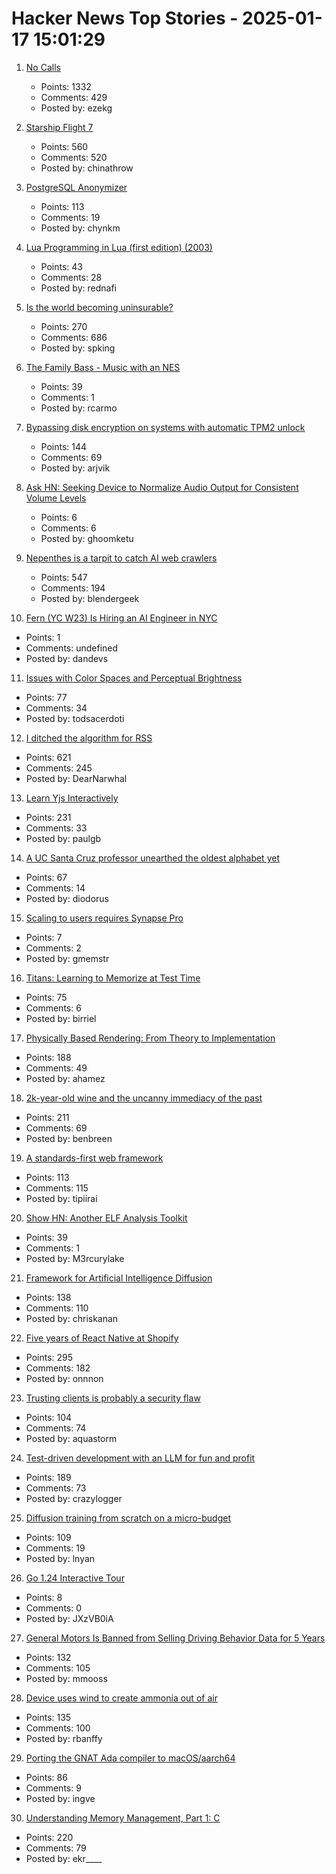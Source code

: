 # Hacker News Top Stories - 2025-01-17 15:01:29

1. [No Calls](https://keygen.sh/blog/no-calls/)
   - Points: 1332
   - Comments: 429
   - Posted by: ezekg

2. [Starship Flight 7](https://www.spacex.com/launches/mission/?missionId=starship-flight-7?submit)
   - Points: 560
   - Comments: 520
   - Posted by: chinathrow

3. [PostgreSQL Anonymizer](https://postgresql-anonymizer.readthedocs.io/en/stable/)
   - Points: 113
   - Comments: 19
   - Posted by: chynkm

4. [Lua Programming in Lua (first edition) (2003)](https://www.lua.org/pil/contents.html)
   - Points: 43
   - Comments: 28
   - Posted by: rednafi

5. [Is the world becoming uninsurable?](https://charleshughsmith.substack.com/p/is-the-world-becoming-uninsurable)
   - Points: 270
   - Comments: 686
   - Posted by: spking

6. [The Family Bass - Music with an NES](https://www.linusakesson.net/music/family-bass/index.php)
   - Points: 39
   - Comments: 1
   - Posted by: rcarmo

7. [Bypassing disk encryption on systems with automatic TPM2 unlock](https://oddlama.org/blog/bypassing-disk-encryption-with-tpm2-unlock/)
   - Points: 144
   - Comments: 69
   - Posted by: arjvik

8. [Ask HN: Seeking Device to Normalize Audio Output for Consistent Volume Levels](undefined)
   - Points: 6
   - Comments: 6
   - Posted by: ghoomketu

9. [Nepenthes is a tarpit to catch AI web crawlers](https://zadzmo.org/code/nepenthes/)
   - Points: 547
   - Comments: 194
   - Posted by: blendergeek

10. [Fern (YC W23) Is Hiring an AI Engineer in NYC](https://www.ycombinator.com/companies/fern/jobs/bEL3MoW-ai-engineer)
   - Points: 1
   - Comments: undefined
   - Posted by: dandevs

11. [Issues with Color Spaces and Perceptual Brightness](https://johnaustin.io/articles/2025/issues-with-cielab-and-perceptual-brightness)
   - Points: 77
   - Comments: 34
   - Posted by: todsacerdoti

12. [I ditched the algorithm for RSS](https://joeyehand.com/blog/2025/01/15/i-ditched-the-algorithm-for-rssand-you-should-too/)
   - Points: 621
   - Comments: 245
   - Posted by: DearNarwhal

13. [Learn Yjs Interactively](https://learn.yjs.dev/)
   - Points: 231
   - Comments: 33
   - Posted by: paulgb

14. [A UC Santa Cruz professor unearthed the oldest alphabet yet](https://www.universityofcalifornia.edu/news/how-uc-santa-cruz-professor-unearthed-oldest-alphabet-yet)
   - Points: 67
   - Comments: 14
   - Posted by: diodorus

15. [Scaling to users requires Synapse Pro](https://element.io/blog/scaling-to-millions-of-users-requires-synapse-pro/)
   - Points: 7
   - Comments: 2
   - Posted by: gmemstr

16. [Titans: Learning to Memorize at Test Time](https://arxiv.org/abs/2501.00663)
   - Points: 75
   - Comments: 6
   - Posted by: birriel

17. [Physically Based Rendering: From Theory to Implementation](https://pbr-book.org)
   - Points: 188
   - Comments: 49
   - Posted by: ahamez

18. [2k-year-old wine and the uncanny immediacy of the past](https://resobscura.substack.com/p/2000-year-old-wine-and-the-uncanny)
   - Points: 211
   - Comments: 69
   - Posted by: benbreen

19. [A standards-first web framework](https://nuejs.org/blog/standards-first-web-framework/)
   - Points: 113
   - Comments: 115
   - Posted by: tipiirai

20. [Show HN: Another ELF Analysis Toolkit](https://github.com/M3rcuryLake/Nyxelf)
   - Points: 39
   - Comments: 1
   - Posted by: M3rcurylake

21. [Framework for Artificial Intelligence Diffusion](https://www.federalregister.gov/documents/2025/01/15/2025-00636/framework-for-artificial-intelligence-diffusion)
   - Points: 138
   - Comments: 110
   - Posted by: chriskanan

22. [Five years of React Native at Shopify](https://shopify.engineering/five-years-of-react-native-at-shopify)
   - Points: 295
   - Comments: 182
   - Posted by: onnnon

23. [Trusting clients is probably a security flaw](https://liberda.nl/weblog/trust-no-client/)
   - Points: 104
   - Comments: 74
   - Posted by: aquastorm

24. [Test-driven development with an LLM for fun and profit](https://blog.yfzhou.fyi/posts/tdd-llm/)
   - Points: 189
   - Comments: 73
   - Posted by: crazylogger

25. [Diffusion training from scratch on a micro-budget](https://github.com/SonyResearch/micro_diffusion)
   - Points: 109
   - Comments: 19
   - Posted by: lnyan

26. [Go 1.24 Interactive Tour](https://antonz.org/go-1-24/)
   - Points: 8
   - Comments: 0
   - Posted by: JXzVB0iA

27. [General Motors Is Banned from Selling Driving Behavior Data for 5 Years](https://www.nytimes.com/2025/01/16/technology/general-motors-driving-data-settlement.html)
   - Points: 132
   - Comments: 105
   - Posted by: mmooss

28. [Device uses wind to create ammonia out of air](https://spectrum.ieee.org/ammonia-fuel-2670794408)
   - Points: 135
   - Comments: 100
   - Posted by: rbanffy

29. [Porting the GNAT Ada compiler to macOS/aarch64](https://briancallahan.net/blog/20250112.html)
   - Points: 86
   - Comments: 9
   - Posted by: ingve

30. [Understanding Memory Management, Part 1: C](https://educatedguesswork.org/posts/memory-management-1/)
   - Points: 220
   - Comments: 79
   - Posted by: ekr____

